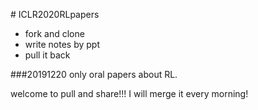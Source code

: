 ﻿﻿﻿﻿# ICLR2020RLpapers+ fork and clone+ write notes by ppt+ pull it back ###20191220only oral papers about RL.welcome to pull and share!!! I will merge it every morning!